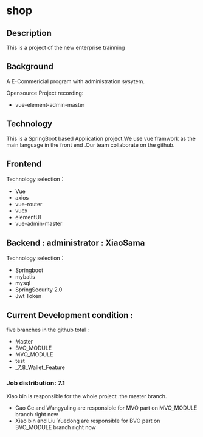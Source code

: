 # shop

## Description
This is a project of the new enterprise trainning

## Background 
A E-Commericial program with administration sysytem.


Opensource Project recording:
-   vue-element-admin-master

## Technology

This is a SpringBoot based Application project.We use vue framwork as the main language in the front end .Our team collaborate on the github.



## Frontend 

Technology selection：
-   Vue
-   axios
-   vue-router
-   vuex
-   elementUI
-   vue-admin-master


## Backend : administrator : XiaoSama


Technology selection：

-   Springboot
-   mybatis
-   mysql
-   SpringSecurity 2.0
-   Jwt Token  





## Current Development condition :
five branches in the github total :

- Master      
- BVO_MODULE  
- MVO_MODULE
- test
- _7_8_Wallet_Feature

### Job distribution: 7.1
Xiao bin is responsible for the whole project .the master branch.
-    Gao Ge and Wangyuling are responsible for MVO part on MVO_MODULE branch right now
-    Xiao bin and Liu Yuedong are responsible for BVO part on BVO_MODULE branch right now

